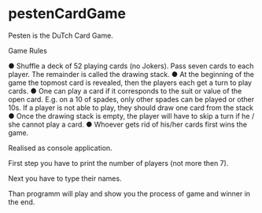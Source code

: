 # pestenCardGame

Pesten is the DuTch Card Game.

Game Rules

● Shuffle a deck of 52 playing cards (no Jokers). Pass seven cards to each player.
The remainder is called the drawing stack.
● At the beginning of the game the topmost card is revealed, then the players each
get a turn to play cards.
● One can play a card if it corresponds to the suit or value of the open card. E.g. on
a 10 of spades, only other spades can be played or other 10s. If a player is not
able to play, they should draw one card from the stack
● Once the drawing stack is empty, the player will have to skip a turn if he / she
cannot play a card.
● Whoever gets rid of his/her cards first wins the game.

 Realised as console application. 
 
 First step you have to print the number of players (not more then 7).
 
 Next you have to type their names.
 
 Than programm will play and show you the process of game and winner in the end.
